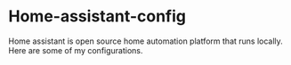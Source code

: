 # Home-assistant-config
Home assistant is open source home automation platform that runs locally. Here are some of my configurations.
